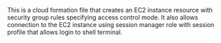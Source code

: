 This is a cloud formation file that creates an EC2 instance resource with security group rules specifying access control mode. It also allows connection to the EC2 instance using session manager role with session profile that allows login to shell terminal. 
